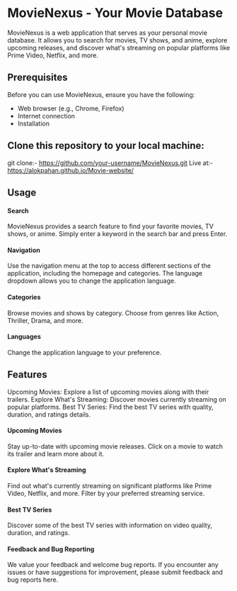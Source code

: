 # MovieNexus - Your Movie Database

MovieNexus is a web application that serves as your personal movie database. It allows you to search for movies, TV shows, and anime, explore upcoming releases, and discover what's streaming on popular platforms like Prime Video, Netflix, and more. 

## Prerequisites
Before you can use MovieNexus, ensure you have the following:
- Web browser (e.g., Chrome, Firefox)
- Internet connection
- Installation

## Clone this repository to your local machine:

git clone:- https://github.com/your-username/MovieNexus.git
Live at:- https://alokpahan.github.io/Movie-website/
## Usage

#### Search
MovieNexus provides a search feature to find your favorite movies, TV shows, or anime. Simply enter a keyword in the search bar and press Enter.

#### Navigation
Use the navigation menu at the top to access different sections of the application, including the homepage and categories.
The language dropdown allows you to change the application language.

#### Categories
Browse movies and shows by category. Choose from genres like Action, Thriller, Drama, and more.

#### Languages
Change the application language to your preference.

## Features
Upcoming Movies: Explore a list of upcoming movies along with their trailers.
Explore What's Streaming: Discover movies currently streaming on popular platforms.
Best TV Series: Find the best TV series with quality, duration, and ratings details.

#### Upcoming Movies
Stay up-to-date with upcoming movie releases. Click on a movie to watch its trailer and learn more about it.

#### Explore What's Streaming
Find out what's currently streaming on significant platforms like Prime Video, Netflix, and more. Filter by your preferred streaming service.

#### Best TV Series
Discover some of the best TV series with information on video quality, duration, and ratings.

#### Feedback and Bug Reporting
We value your feedback and welcome bug reports. If you encounter any issues or have suggestions for improvement, please submit feedback and bug reports here.









